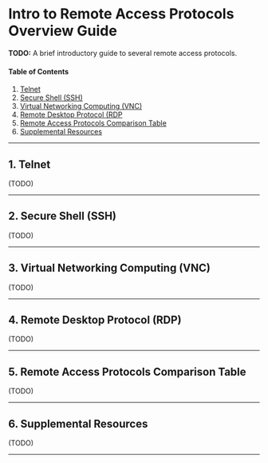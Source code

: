 # Intro to Remote Access Protocols Overview Guide

**TODO:** A brief introductory guide to several remote access protocols.

#### Table of Contents

1. [Telnet](#telnet)
2. [Secure Shell (SSH)](#ssh)
3. [Virtual Networking Computing (VNC)](#vnc)
4. [Remote Desktop Protocol (RDP](#rdp)
5. [Remote Access Protocols Comparison Table](#table)
6. [Supplemental Resources](#supplemental)

<hr />

## 1. <a name="telnet">Telnet</a>

(TODO)

<hr />

## 2. <a name="ssh">Secure Shell (SSH)</a>

(TODO)

<hr />

## 3. <a name="vnc">Virtual Networking Computing (VNC)</a>

(TODO)

<hr />

## 4. <a name="rdp">Remote Desktop Protocol (RDP)</a>

(TODO)

<hr />

## 5. <a name="table">Remote Access Protocols Comparison Table</a>

(TODO)

<hr />

## 6. <a name="supplemental">Supplemental Resources</a>

(TODO)

<hr />
